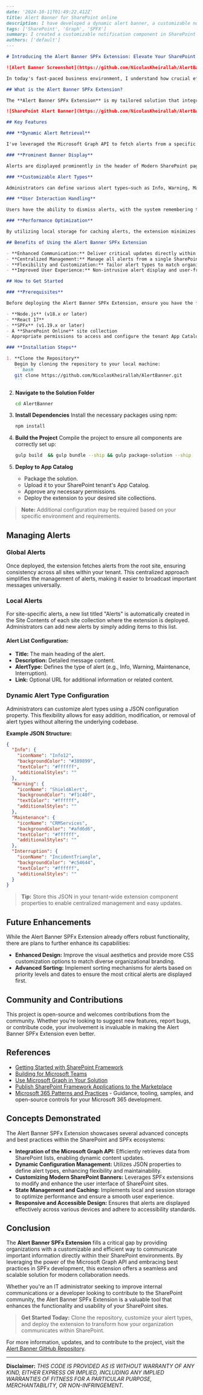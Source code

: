 ````markdown
---
date: '2024-10-11T01:49:22.412Z'
title: Alert Banner for SharePoint online
description: I have developed a dynamic alert banner, a customizable notification component prominently displayed in the header of Modern SharePoint sites. It is designed to effectively communicate important information, updates, or announcements to users in a clear and concise manner.
tags: ['SharePoint', 'Graph', 'SPFX']
summary: I created a customizable notification component in SharePoint headers designed to effectively communicate important updates and information to users.
authors: ['default']
---

# Introducing the Alert Banner SPFx Extension: Elevate Your SharePoint Experience with Dynamic Alerts

![Alert Banner Screenshot](https://github.com/NicolasKheirallah/AlertBanner/blob/main/Screenshot/Screenshot2024-08-17170932.png)

In today's fast-paced business environment, I understand how crucial effective communication is. SharePoint, being a cornerstone of Microsoft 365, offers a robust platform for collaboration and information sharing. However, I've noticed that organizations often seek enhanced ways to deliver critical updates and notifications directly within their SharePoint sites. This realization led me to develop the **Alert Banner SPFx Extension**—a custom SharePoint Framework (SPFx) extension designed to display dynamic alert notifications in the header of Modern SharePoint sites.

## What is the Alert Banner SPFx Extension?

The **Alert Banner SPFx Extension** is my tailored solution that integrates seamlessly with SharePoint's Modern UI to provide real-time alert notifications. These alerts are fetched from a designated SharePoint list using the Microsoft Graph API, ensuring that users receive timely and relevant information without navigating away from their current page.

![SharePoint Alert Banner](https://github.com/NicolasKheirallah/AlertBanner/blob/main/Screenshot/Screenshot2024-08-17170932.png)

## Key Features

### **Dynamic Alert Retrieval**

I've leveraged the Microsoft Graph API to fetch alerts from a specific SharePoint list. This dynamic retrieval ensures that alerts are always up-to-date and managed centrally, eliminating the need for manual updates or code modifications.

### **Prominent Banner Display**

Alerts are displayed prominently in the header of Modern SharePoint pages, ensuring high visibility. This strategic placement guarantees that important messages catch users' attention immediately upon accessing the site.

### **Customizable Alert Types**

Administrators can define various alert types—such as Info, Warning, Maintenance, and Interruption—each with its own unique styling and iconography. This customization allows for clear differentiation between different types of alerts, enhancing user comprehension and response.

### **User Interaction Handling**

Users have the ability to dismiss alerts, with the system remembering their preferences using session storage. This feature ensures a non-intrusive experience, preventing dismissed alerts from reappearing unnecessarily during the same session.

### **Performance Optimization**

By utilizing local storage for caching alerts, the extension minimizes redundant data fetching, leading to improved performance and faster load times, even in environments with limited network bandwidth.

## Benefits of Using the Alert Banner SPFx Extension

- **Enhanced Communication:** Deliver critical updates directly within the SharePoint interface, ensuring that users are always informed.
- **Centralized Management:** Manage all alerts from a single SharePoint list, streamlining the process of creating, updating, and deleting alerts.
- **Flexibility and Customization:** Tailor alert types to match organizational needs and branding, providing a cohesive and professional appearance.
- **Improved User Experience:** Non-intrusive alert display and user-friendly interactions promote a seamless and efficient user experience.

## How to Get Started

### **Prerequisites**

Before deploying the Alert Banner SPFx Extension, ensure you have the following:

- **Node.js** (v18.x or later)
- **React 17**
- **SPFx** (v1.19.x or later)
- A **SharePoint Online** site collection
- Appropriate permissions to access and configure the tenant App Catalog

### **Installation Steps**

1. **Clone the Repository**
   Begin by cloning the repository to your local machine:
   ```bash
   git clone https://github.com/NicolasKheirallah/AlertBanner.git
   ```
````

2. **Navigate to the Solution Folder**

   ```bash
   cd AlertBanner
   ```

3. **Install Dependencies**
   Install the necessary packages using npm:

   ```bash
   npm install
   ```

4. **Build the Project**
   Compile the project to ensure all components are correctly set up:

   ```bash
   gulp build  && gulp bundle --ship && gulp package-solution --ship
   ```

5. **Deploy to App Catalog**
   - Package the solution.
   - Upload it to your SharePoint tenant's App Catalog.
   - Approve any necessary permissions.
   - Deploy the extension to your desired site collections.

> **Note:** Additional configuration may be required based on your specific environment and requirements.

## Managing Alerts

### **Global Alerts**

Once deployed, the extension fetches alerts from the root site, ensuring consistency across all sites within your tenant. This centralized approach simplifies the management of alerts, making it easier to broadcast important messages universally.

### **Local Alerts**

For site-specific alerts, a new list titled "Alerts" is automatically created in the Site Contents of each site collection where the extension is deployed. Administrators can add new alerts by simply adding items to this list.

#### **Alert List Configuration:**

- **Title:** The main heading of the alert.
- **Description:** Detailed message content.
- **AlertType:** Defines the type of alert (e.g., Info, Warning, Maintenance, Interruption).
- **Link:** Optional URL for additional information or related content.

### **Dynamic Alert Type Configuration**

Administrators can customize alert types using a JSON configuration property. This flexibility allows for easy addition, modification, or removal of alert types without altering the underlying codebase.

**Example JSON Structure:**

```json
{
  "Info": {
    "iconName": "Info12",
    "backgroundColor": "#389899",
    "textColor": "#ffffff",
    "additionalStyles": ""
  },
  "Warning": {
    "iconName": "ShieldAlert",
    "backgroundColor": "#f1c40f",
    "textColor": "#ffffff",
    "additionalStyles": ""
  },
  "Maintenance": {
    "iconName": "CRMServices",
    "backgroundColor": "#afd6d6",
    "textColor": "#ffffff",
    "additionalStyles": ""
  },
  "Interruption": {
    "iconName": "IncidentTriangle",
    "backgroundColor": "#c54644",
    "textColor": "#ffffff",
    "additionalStyles": ""
  }
}
```

> **Tip:** Store this JSON in your tenant-wide extension component properties to enable centralized management and easy updates.

## Future Enhancements

While the Alert Banner SPFx Extension already offers robust functionality, there are plans to further enhance its capabilities:

- **Enhanced Design:** Improve the visual aesthetics and provide more CSS customization options to match diverse organizational branding.
- **Advanced Sorting:** Implement sorting mechanisms for alerts based on priority levels and dates to ensure the most critical alerts are displayed first.

## Community and Contributions

This project is open-source and welcomes contributions from the community. Whether you're looking to suggest new features, report bugs, or contribute code, your involvement is invaluable in making the Alert Banner SPFx Extension even better.

## References

- [Getting Started with SharePoint Framework](https://docs.microsoft.com/en-us/sharepoint/dev/spfx/set-up-your-developer-tenant)
- [Building for Microsoft Teams](https://docs.microsoft.com/en-us/sharepoint/dev/spfx/build-for-teams-overview)
- [Use Microsoft Graph in Your Solution](https://docs.microsoft.com/en-us/sharepoint/dev/spfx/web-parts/get-started/using-microsoft-graph-apis)
- [Publish SharePoint Framework Applications to the Marketplace](https://docs.microsoft.com/en-us/sharepoint/dev/spfx/publish-to-marketplace-overview)
- [Microsoft 365 Patterns and Practices](https://aka.ms/m365pnp) - Guidance, tooling, samples, and open-source controls for your Microsoft 365 development.

## Concepts Demonstrated

The Alert Banner SPFx Extension showcases several advanced concepts and best practices within the SharePoint and SPFx ecosystems:

- **Integration of the Microsoft Graph API:** Efficiently retrieves data from SharePoint lists, enabling dynamic content updates.
- **Dynamic Configuration Management:** Utilizes JSON properties to define alert types, enhancing flexibility and maintainability.
- **Customizing Modern SharePoint Banners:** Leverages SPFx extensions to modify and enhance the user interface of SharePoint sites.
- **State Management and Caching:** Implements local and session storage to optimize performance and ensure a smooth user experience.
- **Responsive and Accessible Design:** Ensures that alerts are displayed effectively across various devices and adhere to accessibility standards.

## Conclusion

The **Alert Banner SPFx Extension** fills a critical gap by providing organizations with a customizable and efficient way to communicate important information directly within their SharePoint environments. By leveraging the power of the Microsoft Graph API and embracing best practices in SPFx development, this extension offers a seamless and scalable solution for modern collaboration needs.

Whether you're an IT administrator seeking to improve internal communications or a developer looking to contribute to the SharePoint community, the Alert Banner SPFx Extension is a valuable tool that enhances the functionality and usability of your SharePoint sites.

> **Get Started Today:** Clone the repository, customize your alert types, and deploy the extension to transform how your organization communicates within SharePoint.

For more information, updates, and to contribute to the project, visit the [Alert Banner GitHub Repository](https://github.com/NicolasKheirallah/AlertBanner).

---

**Disclaimer:** _THIS CODE IS PROVIDED *AS IS* WITHOUT WARRANTY OF ANY KIND, EITHER EXPRESS OR IMPLIED, INCLUDING ANY IMPLIED WARRANTIES OF FITNESS FOR A PARTICULAR PURPOSE, MERCHANTABILITY, OR NON-INFRINGEMENT._

```

```
